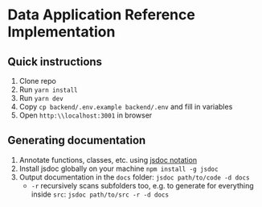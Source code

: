 # Data Application Reference Implementation

## Quick instructions

1. Clone repo
2. Run `yarn install`
3. Run `yarn dev`
4. Copy `cp backend/.env.example backend/.env` and fill in variables
5. Open `http:\\localhost:3001` in browser

## Generating documentation
1. Annotate functions, classes, etc. using [jsdoc notation](https://jsdoc.app/)
2. Install jsdoc globally on your machine `npm install -g jsdoc`
3. Output documentation in the `docs` folder: `jsdoc path/to/code -d docs`
   * `-r` recursively scans subfolders too, e.g. to  generate for everything inside `src`: `jsdoc path/to/src -r -d docs`